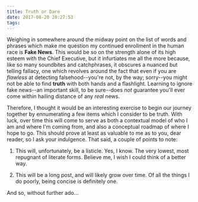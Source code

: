 ```yaml
---
title: Truth or Dare
date: 2017-08-20 20:27:53
tags:
---
```

Weighing in somewhere around the midway point on the list of words and phrases which make me question my continued enrollment in the human race is **Fake News**.  This would be so on the strength alone of its high esteem with the Chief Executive, but it infurtiates me all the more because, like so many soundbites and catchphrases, it obscures a nuanced but telling fallacy, one which revolves around the fact that even if you are *flawless* at detecting falsehood--you're not, by the way; sorry--you might not be able to find **truth** with both hands and a flashlight.  Learning to ignore fake news--an important skill, to be sure--does *not* guarantee you'll ever come within hailing distance of any *real* news.  

Therefore, I thought it would be an interesting exercise to begin our journey together by ennumerating a few items which I consider to be truth.  With luck, over time this will come to serve as both a contextual model of who I am and where I'm coming from, and also a conceptual roadmap of where I hope to go.  This should prove at least as valuable to me as to you, dear reader, so I ask  your indulgence.  That said, a couple of points to note:  

1.	This will, unfortunately, be a listicle.  Yes, I know.  The very lowest, most repugnant of literate forms.  Believe me, I wish 			I could think of a better way. 		   

2.	This will be a long post, and will likely grow over time.  Of all the things I do poorly, being concise is definitely one.

And so, without further ado...


